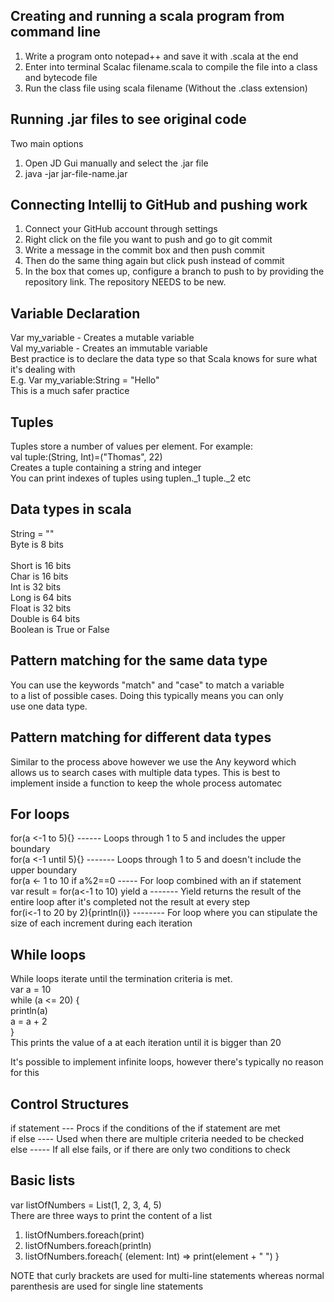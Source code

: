 Creating and running a scala program from command line 
--------------------------------------------------------------
1. Write a program onto notepad++ and save it with .scala at the end
2. Enter into terminal Scalac filename.scala to compile the file into a class and bytecode file
3. Run the class file using scala filename (Without the .class extension)


Running .jar files to see original code
--------------------------------------------------------------
Two main options
1. Open JD Gui manually and select the .jar file 
2. java -jar jar-file-name.jar 


Connecting Intellij to GitHub and pushing work
--------------------------------------------------------------
1. Connect your GitHub account through settings 
2. Right click on the file you want to push and go to git commit 
3. Write a message in the commit box and then push commit 
4. Then do the same thing again but click push instead of commit 
5. In the box that comes up, configure a branch to push to by providing the repository link. The repository NEEDS to be new.


Variable Declaration
--------------------------------------------------------------
Var my_variable - Creates a mutable variable <br />
Val my_variable - Creates an immutable variable <br />
Best practice is to declare the data type so that Scala knows for sure what it's dealing with <br />
E.g. Var my_variable:String = "Hello" <br />
This is a much safer practice <br />

Tuples
--------------------------------------------------------------
Tuples store a number of values per element. For example: <br />
val tuple:(String, Int)=("Thomas", 22) <br />
Creates a tuple containing a string and integer <br />
You can print indexes of tuples using tuplen._1  tuple._2 etc <br />

Data types in scala
--------------------------------------------------------------
String = ""<br />
Byte is 8 bits<br /><br />
Short is 16 bits<br />
Char is 16 bits<br />
Int is 32 bits<br />
Long is 64 bits<br />
Float is 32 bits<br />
Double is 64 bits <br />
Boolean is True or False<br />

Pattern matching for the same data type 
--------------------------------------------------------------
You can use the keywords "match" and "case" to match a variable<br />
to a list of possible cases. Doing this typically means you can only <br />
use one data type. <br />

Pattern matching for different data types 
--------------------------------------------------------------
Similar to the process above however we use the Any keyword which<br />
allows us to search cases with multiple data types. This is best to <br />
implement inside a function to keep the whole process automatec<br />

For loops
--------------------------------------------------------------
for(a <-1 to 5){} ------ Loops through 1 to 5 and includes the upper boundary<br />
for(a <-1 until 5){} ------- Loops through 1 to 5 and doesn't include the upper boundary<br />
for(a <- 1 to 10 if a%2==0 ----- For loop combined with an if statement<br />
var result = for(a<-1 to 10) yield a ------- Yield returns the result of the entire loop after it's completed not the result at every step<br />
for(i<-1 to 20 by 2){println(i)} -------- For loop where you can stipulate the size of each increment during each iteration<br />

While loops
--------------------------------------------------------------
While loops iterate until the termination criteria is met. <br />
  var a = 10<br />
  while (a <= 20) {<br />
    println(a)<br />
    a = a + 2<br />
  }<br />
This prints the value of a at each iteration until it is bigger than 20<br />

It's possible to implement infinite loops, however there's typically no reason for this<br />

Control Structures
--------------------------------------------------------------
if statement --- Procs if the conditions of the if statement are met<br />
if else ---- Used when there are multiple criteria needed to be checked<br />
else ----- If all else fails, or if there are only two conditions to check<br />

Basic lists
--------------------------------------------------------------
 var listOfNumbers = List(1, 2, 3, 4, 5)<br />
 There are three ways to print the content of a list
 1.   listOfNumbers.foreach(print)
 2.   listOfNumbers.foreach(println)
 3.   listOfNumbers.foreach{
    (element: Int) => print(element + " ")
  }
  
 NOTE that curly brackets are used for multi-line statements whereas normal parenthesis are used for single line statements

